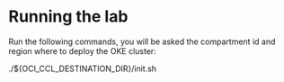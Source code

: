 # Running the lab
Run the following commands, you will be asked the compartment id and region where to deploy
the OKE cluster:
  
./${OCI_CCL_DESTINATION_DIR}/init.sh